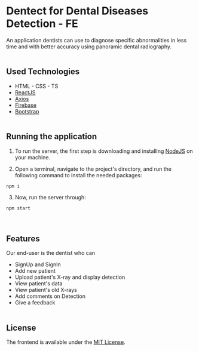 # Dentect for Dental Diseases Detection - FE
An application dentists can use to diagnose specific abnormalities in less time and with better accuracy using panoramic dental radiography.
<br/><br/>

## Used Technologies
* HTML - CSS - TS
* [ReactJS](https://react.dev/)
* [Axios](https://axios-http.com/)
* [Firebase](https://firebase.google.com/)
* [Bootstrap](https://getbootstrap.com/)
<br/><br/>

## Running the application
1. To run the server, the first step is downloading and installing [NodeJS](https://nodejs.org/en/download) on your machine. <br/>

2. Open a terminal, navigate to the project's directory, and run the following command to install the needed packages:
```js
npm i
```

3. Now, run the server through:
```js
npm start
```
<br/>

## Features
Our end-user is the dentist who can

* SignUp and SignIn
* Add new patient
* Upload patient's X-ray and display detection
* View patient's data
* View patient's old X-rays
* Add comments on Detection
* Give a feedback
<br/><br/>

## License
The frontend is available under the [MIT License](https://github.com/Dentect/dental-diseases-detection-frontend/blob/main/LICENSE).
